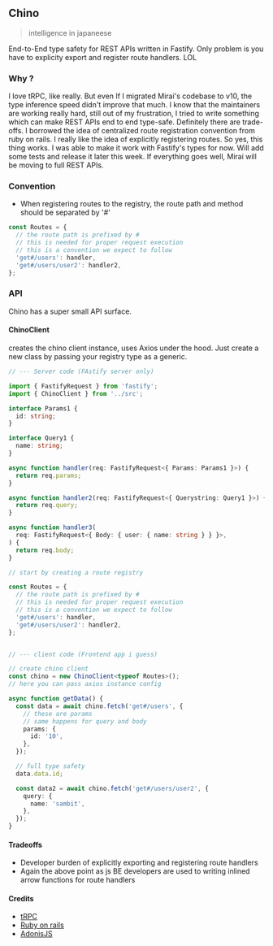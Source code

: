 ## Chino
> intelligence in japaneese

End-to-End type safety for REST APIs written in Fastify. Only problem is you have to explicity export and register route handlers. LOL

### Why ?
I love tRPC, like really. But even If I migrated Mirai's codebase to v10, the type inference speed didn't improve that much. I know that the maintainers are working really hard, still out of my frustration, I tried to write something which can make REST APIs end to end type-safe. Definitely there are trade-offs. I borrowed the idea of centralized route registration convention from ruby on rails. I really like the idea of explicitly registering routes. So yes, this thing works. I was able to make it work with Fastify's types for now. Will add some tests and release it later this week. If everything goes well, Mirai will be moving to full REST APIs.


### Convention
- When registering routes to the registry, the route path and method should be separated by '#'
```ts
const Routes = {
  // the route path is prefixed by #
  // this is needed for proper request execution
  // this is a convention we expect to follow
  'get#/users': handler,
  'get#/users/user2': handler2,
};
```

### API
Chino has a super small API surface.

#### ChinoClient
creates the chino client instance, uses Axios under the hood. Just create a new class by passing your registry type as a generic.
```ts
// --- Server code (FAstify server only)

import { FastifyRequest } from 'fastify';
import { ChinoClient } from '../src';

interface Params1 {
  id: string;
}

interface Query1 {
  name: string;
}

async function handler(req: FastifyRequest<{ Params: Params1 }>) {
  return req.params;
}

async function handler2(req: FastifyRequest<{ Querystring: Query1 }>) {
  return req.query;
}

async function handler3(
  req: FastifyRequest<{ Body: { user: { name: string } } }>,
) {
  return req.body;
}

// start by creating a route registry

const Routes = {
  // the route path is prefixed by #
  // this is needed for proper request execution
  // this is a convention we expect to follow
  'get#/users': handler,
  'get#/users/user2': handler2,
};


// --- client code (Frontend app i guess) 

// create chino client
const chino = new ChinoClient<typeof Routes>();
// here you can pass axios instance config

async function getData() {
  const data = await chino.fetch('get#/users', {
    // these are params
    // same happens for query and body
    params: {
      id: '10',
    },
  });

  // full type safety
  data.data.id;

  const data2 = await chino.fetch('get#/users/user2', {
    query: {
      name: 'sambit',
    },
  });
}
```

#### Tradeoffs
- Developer burden of explicitly exporting and registering route handlers
- Again the above point as js BE developers are used to writing inlined arrow functions for route handlers

#### Credits
- [tRPC](https://trpc.io)
- [Ruby on rails](https://rubyonrails.org/)
- [AdonisJS](https://adonisjs.com/)